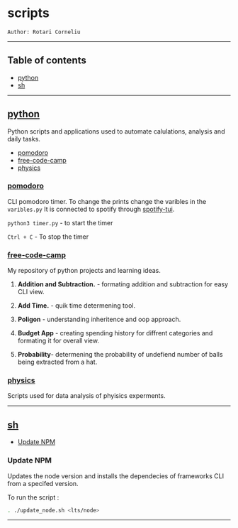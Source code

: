 # scripts

`Author: Rotari Corneliu`

----

## Table of contents

- [python](#python)
- [sh](#sh)

----

## [python](python)

Python scripts and applications used to automate calulations, analysis and daily tasks.

- [pomodoro](#pomodoro)
- [free-code-camp](#free-code-camp)
- [physics](#physics)

### [pomodoro](pomodoro)

CLI pomodoro timer. To change the prints change the varibles in the `varibles.py`
It is connected to spotify through [spotify-tui](https://github.com/Rigellute/spotify-tui).

`python3 timer.py` - to start the timer

`Ctrl + C` - To stop the timer

### [free-code-camp](free-code-camp)

My repository of python projects and learning ideas.

1. **Addition and Subtraction.** - formating addition and subtraction for easy CLI view.

2. **Add Time.** - quik time determening tool.

3. **Poligon** - understanding inheritence and oop approach.

4. **Budget App** - creating spending history for diffrent categories and formating it for overall view.

5. **Probability**- determening the probability of undefiend number of balls being extracted from a hat.

### [physics](physics)

Scripts used for data analysis of phyisics experments.

----

## [sh](sh)

- [Update NPM](#update-npm)

### Update NPM

Updates the node version and installs the dependecies of frameworks CLI from a specifed version.

To run the script :  

``` bash
. ./update_node.sh <lts/node>
```

----
